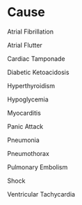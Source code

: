# Cause

Atrial Fibrillation

Atrial Flutter

Cardiac Tamponade

Diabetic Ketoacidosis

Hyperthyroidism

Hypoglycemia

Myocarditis

Panic Attack

Pneumonia

Pneumothorax

Pulmonary Embolism

Shock

Ventricular Tachycardia
